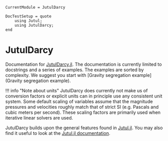 ```@meta
CurrentModule = JutulDarcy
```

```@meta
DocTestSetup = quote
    using Jutul;
    using JutulDarcy;
end
```

# JutulDarcy

Documentation for [JutulDarcy.jl](https://github.com/sintefmath/JutulDarcy.jl). The documentation is currently limited to docstrings and a series of examples. The examples are sorted by complexity. We suggest you start with [Gravity segregation example](Gravity segregation example).

!!! info "Note about units"
    JutulDarcy does currently not make us of conversion factors or explicit
    units can in principle use any consistent unit system. Some default scaling
    of variables assume that the magnitude pressures and velocities roughly
    match that of strict SI (e.g. Pascals and cubic meters per second). These
    scaling factors are primarily used when iterative linear solvers are used.

JutulDarcy builds upon the general features found in [Jutul.jl](https://github.com/sintefmath/Jutul.jl). You may also find it useful to look at the [Jutul.jl documentation](https://sintefmath.github.io/Jutul.jl/dev/).

```@index
```
